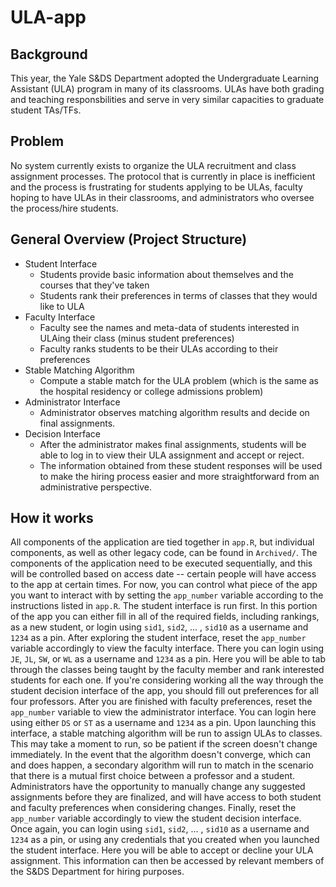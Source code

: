 # ULA-app

## Background
This year, the Yale S&DS Department adopted the Undergraduate Learning Assistant (ULA) program in many of its classrooms. ULAs have both grading and teaching responsbilities and serve in very similar capacities to graduate student TAs/TFs.

## Problem
No system currently exists to organize the ULA recruitment and class assignment processes. The protocol that is currently in place is inefficient and the process is frustrating for students applying to be ULAs, faculty hoping to have ULAs in their classrooms, and administrators who oversee the process/hire students.

## General Overview (Project Structure)
* Student Interface
    * Students provide basic information about themselves and the courses that they've taken
    * Students rank their preferences in terms of classes that they would like to ULA
* Faculty Interface
    * Faculty see the names and meta-data of students interested in ULAing their class (minus student preferences)
    * Faculty ranks students to be their ULAs according to their preferences
* Stable Matching Algorithm
    * Compute a stable match for the ULA problem (which is the same as the hospital residency or college admissions problem)
* Administrator Interface
    * Administrator observes matching algorithm results and decide on final assignments.
* Decision Interface
	* After the administrator makes final assignments, students will be able to log in to view their ULA assignment and accept or reject.
	* The information obtained from these student responses will be used to make the hiring process easier and more straightforward from an administrative perspective.

## How it works
All components of the application are tied together in `app.R`, but individual components, as well as other legacy code, can be found in `Archived/`. The components of the application need to be executed sequentially, and this will be controlled based on access date -- certain people will have access to the app at certain times. For now, you can control what piece of the app you want to interact with by setting the `app_number` variable according to the instructions listed in `app.R`. The student interface is run first. In this portion of the app you can either fill in all of the required fields, including rankings, as a new student, or login using `sid1`, `sid2`, ... , `sid10` as a username and `1234` as a pin. After exploring the student interface, reset the `app_number` variable accordingly to view the faculty interface. There you can login using `JE`, `JL`, `SW`, or `WL` as a username and `1234` as a pin. Here you will be able to tab through the classes being taught by the faculty member and rank interested students for each one. If you're considering working all the way through the student decision interface of the app, you should fill out preferences for all four professors. After you are finished with faculty preferences, reset the `app_number` variable to view the administrator interface. You can login here using either `DS` or `ST` as a username and `1234` as a pin. Upon launching this interface, a stable matching algorithm will be run to assign ULAs to classes. This may take a moment to run, so be patient if the screen doesn't change immediately. In the event that the algorithm doesn't converge, which can and does happen, a secondary algorithm will run to match in the scenario that there is a mutual first choice between a professor and a student. Administrators have the opportunity to manually change any suggested assignments before they are finalized, and will have access to both student and faculty preferences when considering changes. Finally, reset the `app_number` variable accordingly to view the student decision interface. Once again, you can login using `sid1`, `sid2`, ... , `sid10` as a username and `1234` as a pin, or using any credentials that you created when you launched the student interface. Here you will be able to accept or decline your ULA assignment. This information can then be accessed by relevant members of the S&DS Department for hiring purposes.
